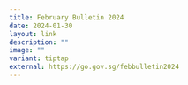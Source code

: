 ```yaml
---
title: February Bulletin 2024
date: 2024-01-30
layout: link
description: ""
image: ""
variant: tiptap
external: https://go.gov.sg/febbulletin2024
---
```

